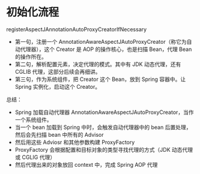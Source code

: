 # 初始化流程

registerAspectJAnnotationAutoProxyCreatorIfNecessary

- 第一句，注册一个 AnnotationAwareAspectJAutoProxyCreator（称它为自动代理器），这个 Creator 是 AOP 的操作核心，也是扫描 Bean，代理 Bean 的操作所在。
- 第二句，解析配置元素，决定代理的模式。其中有 JDK 动态代理，还有 CGLIB 代理，这部分后续会再细讲。
- 第三句，作为系统组件，把 Creator 这个 Bean，放到 Spring 容器中。让 Spring 实例化，启动这个 Creator。

总结：

- Spring 加载自动代理器 AnnotationAwareAspectJAutoProxyCreator，当作一个系统组件。
- 当一个 bean 加载到 Spring 中时，会触发自动代理器中的 bean 后置处理，然后会先扫描 bean 中所有的 Advisor
- 然后用这些 Adviosr 和其他参数构建 ProxyFactory
- ProxyFactory 会根据配置和目标对象的类型寻找代理的方式（JDK 动态代理或 CGLIG 代理）
- 然后代理出来的对象放回 context 中，完成 Spring AOP 代理
